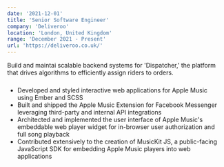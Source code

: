 ```yaml
---
date: '2021-12-01'
title: 'Senior Software Engineer'
company: 'Deliveroo'
location: 'London, United Kingdom'
range: 'December 2021 - Present'
url: 'https://deliveroo.co.uk/'
---
```


<p style="padding-bottom:10px">Build and maintai scalable backend systems for 'Dispatcher,' the platform that drives algorithms to efficiently assign riders to orders.</p>

- Developed and styled interactive web applications for Apple Music using Ember and SCSS
- Built and shipped the Apple Music Extension for Facebook Messenger leveraging third-party and internal API integrations
- Architected and implemented the user interface of Apple Music's embeddable web player widget for in-browser user authorization and full song playback
- Contributed extensively to the creation of MusicKit JS, a public-facing JavaScript SDK for embedding Apple Music players into web applications
